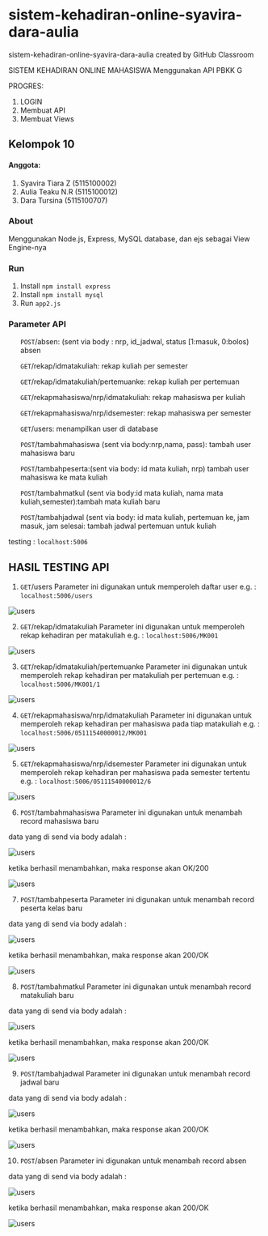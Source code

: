 # sistem-kehadiran-online-syavira-dara-aulia
sistem-kehadiran-online-syavira-dara-aulia created by GitHub Classroom

SISTEM KEHADIRAN ONLINE MAHASISWA Menggunakan API
PBKK G

PROGRES:
1. LOGIN
2. Membuat API
3. Membuat Views

<h2> Kelompok 10 </h2>
<h4>Anggota:</h4>
<ol>
  <li>Syavira Tiara Z (5115100002)</li>
  <li>Aulia Teaku N.R (5115100012)</li>
  <li>Dara Tursina    (5115100707)</li>
</ol>

<h3>About</h3>
Menggunakan Node.js, Express, MySQL database, dan ejs sebagai View Engine-nya

<h3>Run</h3>
<ol>
  <li>Install <code>npm install express</code> </li>
  <li>Install <code>npm install mysql</code></li>
  <li>Run <code>app2.js</code></li>
</ol>

<h3>Parameter API</h3>
<ol><code>POST</code>/absen: (sent via body : nrp, id_jadwal, status [1:masuk, 0:bolos) absen</ol>
<ol><code>GET</code>/rekap/idmatakuliah: rekap kuliah per semester</ol>
<ol><code>GET</code>/rekap/idmatakuliah/pertemuanke: rekap kuliah per pertemuan</ol>
<ol><code>GET</code>/rekapmahasiswa/nrp/idmatakuliah: rekap mahasiswa per kuliah</ol>
<ol><code>GET</code>/rekapmahasiswa/nrp/idsemester: rekap mahasiswa per semester</ol>
<ol><code>GET</code>/users: menampilkan user di database</ol>
<ol><code>POST</code>/tambahmahasiswa (sent via body:nrp,nama, pass): tambah user mahasiswa baru</ol>
<ol><code>POST</code>/tambahpeserta:(sent via body: id mata kuliah, nrp) tambah user mahasiswa ke mata kuliah</ol>
<ol><code>POST</code>/tambahmatkul (sent via body:id mata kuliah, nama mata kuliah,semester):tambah mata kuliah baru</ol>
<ol><code>POST</code>/tambahjadwal (sent via body: id mata kuliah, pertemuan ke, jam masuk, jam selesai: tambah jadwal pertemuan untuk kuliah</ol>

testing : <code>localhost:5006</code>

## HASIL TESTING API

1. <code>GET</code>/users
Parameter ini digunakan untuk memperoleh daftar user e.g. : <code>localhost:5006/users</code>

![users](/image/users.PNG)

2. <code>GET</code>/rekap/idmatakuliah
Parameter ini digunakan untuk memperoleh rekap kehadiran per matakuliah e.g. : <code>localhost:5006/MK001</code>

![users](/image/rekap_matkul.PNG)

3. <code>GET</code>/rekap/idmatakuliah/pertemuanke
Parameter ini digunakan untuk memperoleh rekap kehadiran per matakuliah per pertemuan e.g. : <code>localhost:5006/MK001/1</code>

![users](/image/rekap_matkul_pertemuan.PNG)

4. <code>GET</code>/rekapmahasiswa/nrp/idmatakuliah
Parameter ini digunakan untuk memperoleh rekap kehadiran per mahasiswa pada tiap matakuliah e.g. : <code>localhost:5006/05111540000012/MK001</code>

![users](/image/rekapmahasiswa.PNG)

5. <code>GET</code>/rekapmahasiswa/nrp/idsemester
Parameter ini digunakan untuk memperoleh rekap kehadiran per mahasiswa pada semester tertentu e.g. : <code>localhost:5006/05111540000012/6</code>

![users](/image/rekapmahasiswa2.PNG)

6. <code>POST</code>/tambahmahasiswa
Parameter ini digunakan untuk menambah record mahasiswa baru

data yang di send via body adalah :

![users](/image/tambahmahasiswa.PNG)

ketika berhasil menambahkan, maka response akan OK/200

![users](/image/yestambahmahasiswa.PNG)

7. <code>POST</code>/tambahpeserta
Parameter ini digunakan untuk menambah record peserta kelas baru

data yang di send via body adalah :

![users](/image/tambahpeserta.PNG)

ketika berhasil menambahkan, maka response akan 200/OK

![users](/image/yestambahpeserta.PNG)

8. <code>POST</code>/tambahmatkul
Parameter ini digunakan untuk menambah record matakuliah baru

data yang di send via body adalah :

![users](/image/tambahmatkul.PNG)

ketika berhasil menambahkan, maka response akan 200/OK

![users](/image/yestambahmatkul.PNG)

9. <code>POST</code>/tambahjadwal
Parameter ini digunakan untuk menambah record jadwal baru

data yang di send via body adalah :

![users](/image/tambahjadwal.PNG)

ketika berhasil menambahkan, maka response akan 200/OK

![users](/image/yestambahjadwal.PNG)

10. <code>POST</code>/absen
Parameter ini digunakan untuk menambah record absen

data yang di send via body adalah :

![users](/image/absen.PNG)

ketika berhasil menambahkan, maka response akan 200/OK

![users](/image/yesabsen.PNG)

